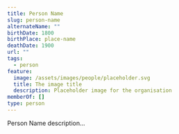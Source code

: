 ```yaml
---
title: Person Name
slug: person-name
alternateName: ""
birthDate: 1800
birthPlace: place-name
deathDate: 1900
url: ""
tags:
  - person
feature:
  image: /assets/images/people/placeholder.svg
  title: The image title
  description: Placeholder image for the organisation
memberOf: []
type: person
---
```


Person Name description...

